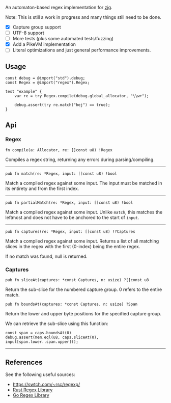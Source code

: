 An automaton-based regex implementation for [zig](http://ziglang.org/).

Note: This is still a work in progress and many things still need to be done.

 - [x] Capture group support
 - [ ] UTF-8 support
 - [ ] More tests (plus some automated tests/fuzzing)
 - [x] Add a PikeVM implementation
 - [ ] Literal optimizations and just general performance improvements.

## Usage

```zig
const debug = @import("std").debug;
const Regex = @import("regex").Regex;

test "example" {
    var re = try Regex.compile(debug.global_allocator, "\\w+");

    debug.assert(try re.match("hej") == true);
}
```

## Api

### Regex

```zig
fn compile(a: Allocator, re: []const u8) !Regex
```

Compiles a regex string, returning any errors during parsing/compiling.

---

```zig
pub fn match(re: *Regex, input: []const u8) !bool
```

Match a compiled regex against some input. The input must be matched in its
entirety and from the first index.

---

```zig
pub fn partialMatch(re: *Regex, input: []const u8) !bool
```

Match a compiled regex against some input. Unlike `match`, this matches the
leftmost and does not have to be anchored to the start of `input`.

---

```zig
pub fn captures(re: *Regex, input: []const u8) !?Captures
```

Match a compiled regex against some input. Returns a list of all matching
slices in the regex with the first (0-index) being the entire regex.

If no match was found, null is returned.

### Captures

```zig
pub fn sliceAt(captures: *const Captures, n: usize) ?[]const u8
```

Return the sub-slice for the numbered capture group. 0 refers to the entire
match.

```zig
pub fn boundsAt(captures: *const Captures, n: usize) ?Span
```

Return the lower and upper byte positions for the specified capture group.

We can retrieve the sub-slice using this function:

```zig
const span = caps.boundsAt(0)
debug.assert(mem.eql(u8, caps.sliceAt(0), input[span.lower..span.upper]));
```

---

## References

See the following useful sources:
 - https://swtch.com/~rsc/regexp/
 - [Rust Regex Library](https://github.com/rust-lang/regex)
 - [Go Regex Library](https://github.com/golang/go/tree/master/src/regexp)
